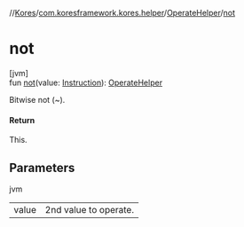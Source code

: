 //[Kores](../../../index.md)/[com.koresframework.kores.helper](../index.md)/[OperateHelper](index.md)/[not](not.md)

# not

[jvm]\
fun [not](not.md)(value: [Instruction](../../com.koresframework.kores/-instruction/index.md)): [OperateHelper](index.md)

Bitwise not (~).

#### Return

This.

## Parameters

jvm

| | |
|---|---|
| value | 2nd value to operate. |
